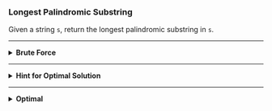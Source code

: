 ### Longest Palindromic Substring

Given a string `s`, return the longest palindromic substring in `s`.

---

<details>
<summary><b>Brute Force</b></summary>
  
The initial idea is to check every possible substring of `s`, returning the length of the longest substring that is a palindrome. 

*Time: `O(n^3)`*
>Iterating through each substring is `O(n^2)`, but we also have to check valid palindromes, which is an `O(n)` operation. 

*Space: `O(1)`*
> No special data needs to be stored.

```python
class Solution:
    def longestPalindrome(self, s: str) -> str:
        maxStart = 0
        maxEnd = 0

        # Iterate through each substring
        for l in range(len(s)):
            for r in range(l, len(s)):

                # If substring has is a palindrome, 
                # update the result
                if self.isPalindrome(s, l, r) and (r - l) > (maxEnd - maxStart):
                    maxStart = l
                    maxEnd = r
        
        return s[maxStart : maxEnd + 1]

    def isPalindrome(self, s, l, r):
        # Move pointers inwards to check for palindrome
        while l < r:
            if s[l] != s[r]: return False

            l += 1
            r -= 1

        return True
```
</details>

---
<details>
<summary><b>Hint for Optimal Solution</b></summary>
  
Try to find the palindrome "centered" at each character. Note that palindromes have both even & odd cases. 

</details>

---
<details>
<summary><b>Optimal</b></summary>

Iterate through each character in the string. At each character, find the longest even-length and odd-length substring centered at this character. 

*Time: `O(n^2)`*
>Iterating through the string is `O(n)` and generating the long palindrome is `O(n)`.

*Space: `O(1)`*
> No special data needs to be stored.

```python
class Solution:
    def longestPalindrome(self, s: str) -> str:
        maxStart = 0
        maxEnd = 0

        # Iterate through character
        for i in range(len(s)):

            # Odd length palindrome
            l, r = self.genPalindrome(s, i, i)
            
            # Update longest substring
            if (r - l) > (maxEnd - maxStart):
                maxStart = l
                maxEnd = r

            # Even length palindrome
            l, r = self.genPalindrome(s, i, i + 1)

            # Update longest substring
            if (r - l) > (maxEnd - maxStart):
                maxStart = l
                maxEnd = r
        
        return s[maxStart : maxEnd + 1]

    def genPalindrome(self, s, l, r):
        # Move pointers outwards to find longest palindrome
        while l >= 0 and r < len(s):
            if s[l] != s[r]: break

            l -= 1
            r += 1

        return (l + 1, r - 1)
```

---